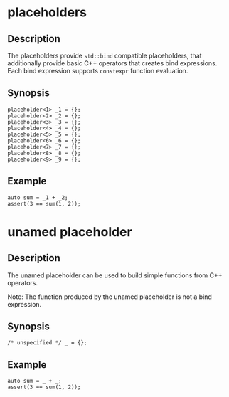 placeholders
============

Description
-----------

The placeholders provide `std::bind` compatible placeholders, that
additionally provide basic C++ operators that creates bind expressions.
Each bind expression supports `constexpr` function evaluation.

Synopsis
--------

    placeholder<1> _1 = {};
    placeholder<2> _2 = {};
    placeholder<3> _3 = {};
    placeholder<4> _4 = {};
    placeholder<5> _5 = {};
    placeholder<6> _6 = {};
    placeholder<7> _7 = {};
    placeholder<8> _8 = {};
    placeholder<9> _9 = {};


Example
-------

    auto sum = _1 + _2;
    assert(3 == sum(1, 2));


unamed placeholder
==================

Description
-----------

The unamed placeholder can be used to build simple functions from C++
operators. 

Note: The function produced by the unamed placeholder is not a bind expression.

Synopsis
--------

    /* unspecified */ _ = {};

Example
-------

    auto sum = _ + _;
    assert(3 == sum(1, 2));


